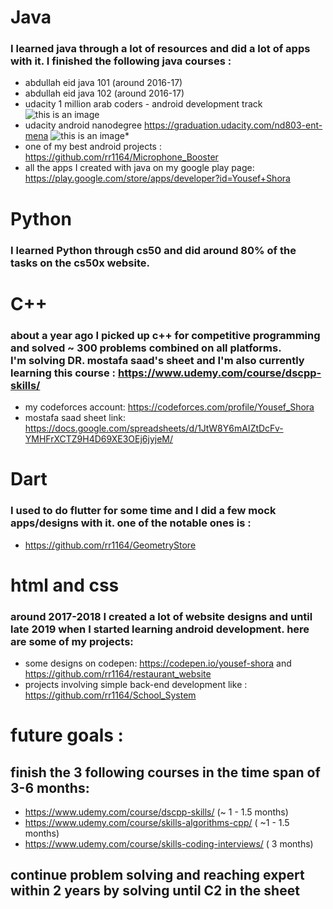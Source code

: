 # Java
### I learned java through a lot of resources and did a lot of apps with it. I finished the following java courses :
* abdullah eid java 101 (around 2016-17)
* abdullah eid java 102 (around 2016-17)
* udacity 1 million arab coders - android development track
![this is an image](https://i.postimg.cc/0jqfv41b/0001.jpg)
* udacity android nanodegree https://graduation.udacity.com/nd803-ent-mena
![this is an image](https://s3-us-west-2.amazonaws.com/udacity-printer/production/certificates/251d41fe-8e9e-4df9-8ad8-d5444083e67b.svg)* 
* one of my best android projects : https://github.com/rr1164/Microphone_Booster
* all the apps I created with java on my google play page: https://play.google.com/store/apps/developer?id=Yousef+Shora

# Python
### I learned Python through cs50 and did around 80% of the tasks on the cs50x website.

# C++
### about a year ago I picked up c++ for competitive programming and solved ~ 300 problems combined on all platforms. <br> I'm solving DR. mostafa saad's sheet and I'm also currently learning this course : https://www.udemy.com/course/dscpp-skills/

* my codeforces account: https://codeforces.com/profile/Yousef_Shora
* mostafa saad sheet link: https://docs.google.com/spreadsheets/d/1JtW8Y6mAIZtDcFv-YMHFrXCTZ9H4D69XE3OEj6jyjeM/

# Dart
### I used to do flutter for some time and I did a few mock apps/designs with it. one of the notable ones is : 
* https://github.com/rr1164/GeometryStore

# html and css
### around 2017-2018 I created a lot of website designs and until late 2019 when I started learning android development. here are some of my projects:

* some designs on codepen: https://codepen.io/yousef-shora and https://github.com/rr1164/restaurant_website
* projects involving simple back-end development like : https://github.com/rr1164/School_System

# future goals :
## finish the 3 following courses in the time span of 3-6 months:
* https://www.udemy.com/course/dscpp-skills/ (~ 1 - 1.5 months)
* https://www.udemy.com/course/skills-algorithms-cpp/ ( ~1 - 1.5 months)
* https://www.udemy.com/course/skills-coding-interviews/ ( 3 months)

## continue problem solving and reaching expert within 2 years by solving until C2 in the sheet
